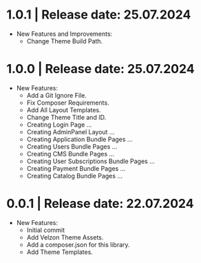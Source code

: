 1.0.1	|	Release date: **25.07.2024**
============================================
* New Features and Improvements:
  - Change Theme Build Path.


1.0.0	|	Release date: **25.07.2024**
============================================
* New Features:
  - Add a Git Ignore File.
  - Fix Composer Requirements.
  - Add All Layout Templates.
  - Change Theme Title and ID.
  - Creating Login Page ...
  - Creating AdminPanel Layout ...
  - Creating Application Bundle Pages ...
  - Creating Users Bundle Pages ...
  - Creating CMS Bundle Pages ...
  - Creating User Subscriptions Bundle Pages ...
  - Creating Payment Bundle Pages ...
  - Creating Catalog Bundle Pages ...


0.0.1	|	Release date: **22.07.2024**
============================================
* New Features:
  - Initial commit
  - Add Velzon Theme Assets.
  - Add a composer.json for this library.
  - Add Theme Templates.



